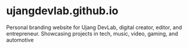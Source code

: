 # ujangdevlab.github.io
Personal branding website for Ujang DevLab, digital creator, editor, and entrepreneur. Showcasing projects in tech, music, video, gaming, and automotive
